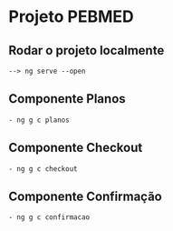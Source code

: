 # Projeto PEBMED

## Rodar o projeto localmente
    --> ng serve --open 









## Componente Planos
    - ng g c planos

## Componente Checkout
    - ng g c checkout

## Componente Confirmação
    - ng g c confirmacao

